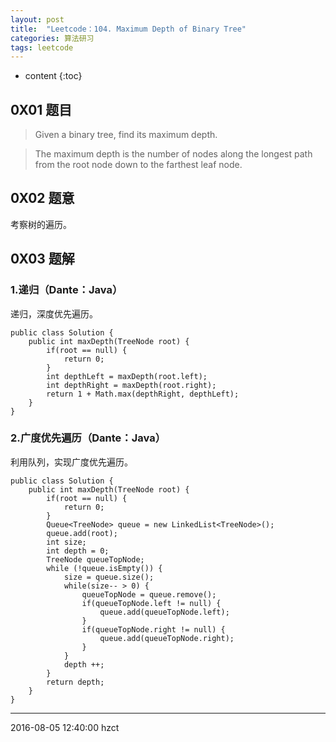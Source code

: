 ```yaml
---
layout: post
title:  "Leetcode：104. Maximum Depth of Binary Tree"
categories: 算法研习
tags: leetcode
---
```


* content
{:toc}

## 0X01 题目

> Given a binary tree, find its maximum depth.

> The maximum depth is the number of nodes along the longest path from the root node down to the farthest leaf node.

## 0X02 题意

考察树的遍历。

## 0X03 题解

### 1.递归（Dante：Java）

递归，深度优先遍历。

```
public class Solution {
    public int maxDepth(TreeNode root) {
        if(root == null) {
            return 0;
        }
        int depthLeft = maxDepth(root.left);
        int depthRight = maxDepth(root.right);
        return 1 + Math.max(depthRight, depthLeft);
    }
}
```

### 2.广度优先遍历（Dante：Java）

利用队列，实现广度优先遍历。

```
public class Solution {
    public int maxDepth(TreeNode root) {
        if(root == null) {
            return 0;
        }
        Queue<TreeNode> queue = new LinkedList<TreeNode>();
        queue.add(root);
        int size;
        int depth = 0;
        TreeNode queueTopNode;
        while (!queue.isEmpty()) {
            size = queue.size();
            while(size-- > 0) {
                queueTopNode = queue.remove();
                if(queueTopNode.left != null) {
                    queue.add(queueTopNode.left);
                }
                if(queueTopNode.right != null) {
                    queue.add(queueTopNode.right);
                }
            }
            depth ++;
        }
        return depth;
    }
}
```

***
2016-08-05 12:40:00 hzct
